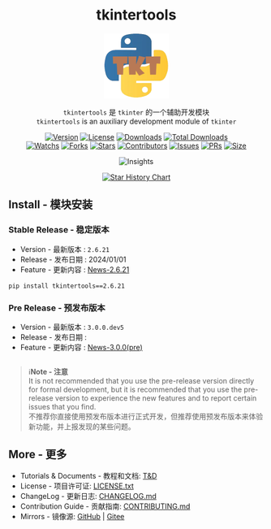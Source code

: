 <h1 align="center">tkintertools</h1>

<p align="center"><img alt="logo" src="logo.png"/></p>

<p align="center">
<code>tkintertools</code> 是 <code>tkinter</code> 的一个辅助开发模块
<br/>
<code>tkintertools</code> is an auxiliary development module of <code>tkinter</code>
</p>

<p align="center">
<a href="."><img alt="Version" src="https://img.shields.io/pypi/v/tkintertools?label=Version" /></a>
<a href="./more/LICENSE"><img alt="License" src="https://img.shields.io/pypi/l/tkintertools?label=License" /></a>
<a href="https://pypistats.org/packages/tkintertools"><img alt="Downloads" src="https://img.shields.io/pypi/dm/tkintertools?label=Downloads&logo=pypi" /></a>
<a href="https://pepy.tech/project/tkintertools"><img alt="Total Downloads" src="https://static.pepy.tech/badge/tkintertools" /></a>
<br/>
<a href="https://github.com/Xiaokang2022/tkintertools/watchers"><img alt="Watchs" src="https://img.shields.io/github/watchers/Xiaokang2022/tkintertools?label=Watchs&logo=github&style=flat" /></a>
<a href="https://github.com/Xiaokang2022/tkintertools/forks"><img alt="Forks" src="https://img.shields.io/github/forks/Xiaokang2022/tkintertools?label=Forks&logo=github&style=flat" /></a>
<a href="https://github.com/Xiaokang2022/tkintertools/stargazers"><img alt="Stars" src="https://img.shields.io/github/stars/Xiaokang2022/tkintertools?label=Stars&color=gold&logo=github&style=flat" /></a>
<a href="https://github.com/Xiaokang2022/tkintertools/graphs/contributors"><img alt="Contributors" src="https://img.shields.io/github/contributors/Xiaokang2022/tkintertools?label=Contributors&logo=github" /></a>
<a href="https://github.com/Xiaokang2022/tkintertools/issues"><img alt="Issues" src="https://img.shields.io/github/issues/Xiaokang2022/tkintertools?label=Issues&logo=github" /></a>
<a href="https://github.com/Xiaokang2022/tkintertools/pulls"><img alt="PRs" src="https://img.shields.io/github/issues-pr/Xiaokang2022/tkintertools?label=PRs&logo=github" /></a>
<a href="https://github.com/Xiaokang2022/tkintertools"><img alt="Size" src="https://img.shields.io/github/languages/code-size/Xiaokang2022/tkintertools?label=Size&logo=github" /></a>
</p>

<p align="center"><img alt="Insights" src="https://repobeats.axiom.co/api/embed/ab8fae686a5a96f91fa71c40c53c189310924f5e.svg" /></p>

<p align="center">
    <a href="https://star-history.com/#Xiaokang2022/tkintertools&Date">
        <picture>
            <source media="(prefers-color-scheme: dark)" srcset="https://api.star-history.com/svg?repos=Xiaokang2022/tkintertools&type=Date&theme=dark" />
            <source media="(prefers-color-scheme: light)" srcset="https://api.star-history.com/svg?repos=Xiaokang2022/tkintertools&type=Date" />
            <img alt="Star History Chart" src="https://api.star-history.com/svg?repos=Xiaokang2022/tkintertools&type=Date" />
        </picture>
    </a>
</p>

Install - 模块安装
-----------------

### Stable Release - 稳定版本

* Version - 最新版本 : `2.6.21`
* Release - 发布日期 : 2024/01/01
* Feature - 更新内容 : [News-2.6.21](https://xiaokang2022.github.io/tkintertools/news/2.6.21/News/)

```
pip install tkintertools==2.6.21
```

### Pre Release - 预发布版本

* Version - 最新版本 : `3.0.0.dev5`
* Release - 发布日期 : 
* Feature - 更新内容 : [News-3.0.0(pre)](https://xiaokang2022.github.io/tkintertools/news/3.0.0/News/)

```

```

> ℹ️**Note - 注意**  
> It is not recommended that you use the pre-release version directly for formal development, but it is recommended that you use the pre-release version to experience the new features and to report certain issues that you find.  
> 不推荐你直接使用预发布版本进行正式开发，但推荐使用预发布版本来体验新功能，并上报发现的某些问题。

More - 更多
-----------

* Tutorials & Documents - 教程和文档: [T&D](https://xiaokang2022.github.io/tkintertools/)
* License - 项目许可证: [LICENSE.txt](LICENSE.txt)
* ChangeLog - 更新日志: [CHANGELOG.md](CHANGELOG.md)
* Contribution Guide - 贡献指南: [CONTRIBUTING.md](CONTRIBUTING.md)
* Mirrors - 镜像源: [GitHub](https://github.com/Xiaokang2022/tkintertools) | [Gitee](https://gitee.com/xiaokang-2022/tkintertools)